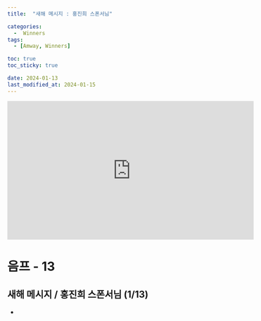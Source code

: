 ```yaml
---
title:  "새해 메시지 : 홍진희 스폰서님" 

categories:
  -  Winners
tags:
  - [Amway, Winners]

toc: true
toc_sticky: true

date: 2024-01-13
last_modified_at: 2024-01-15
---
```


<iframe width="560" height="315" src="https://www.youtube.com/embed/5xTP-g9_4vM?si=TbZJkJumRZCKmN3j" title="YouTube video player" frameborder="0" allow="accelerometer; autoplay; clipboard-write; encrypted-media; gyroscope; picture-in-picture; web-share" allowfullscreen></iframe>

# 음프 - 13

## 새해 메시지 / 홍진희 스폰서님 (1/13)

+ 




### 